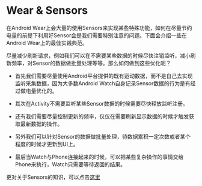 # Wear & Sensors

在Android Wear上会大量的使用Sensors来实现某些特殊功能，如何在尽量节约电量的前提下利用好Sensor会是我们需要特别注意的问题。下面会介绍一些在Android Wear上的最佳实践典范。

尽量减少刷新请求，例如我们可以在不需要某些数据的时候尽快注销监听，减小刷新频率，对Sensor的数据做批量处理等等。那么如何做到这些优化呢？

- 首先我们需要尽量使用Android平台提供的既有运动数据，而不是自己去实现监听采集数据，因为大多数Android Watch自身记录Sensor数据的行为是有经过做电量优化的。

- 其次在Activity不需要监听某些Sensor数据的时候需要尽快释放监听注册。

- 还有我们需要尽量控制更新的频率，仅仅在需要刷新显示数据的时候才触发获取最新数据的操作。

- 另外我们可以针对Sensor的数据做批量处理，待数据累积一定次数或者某个程度的时候才更新到UI上。

- 最后当Watch与Phone连接起来的时候，可以把某些复杂操作的事情交给Phone来执行，Watch只需要等待返回的结果。

更对关于Sensors的知识，可以点击[这里](https://www.youtube.com/watch?v=82M8DmFz4P8&index=2&list=PLWz5rJ2EKKc9CBxr3BVjPTPoDPLdPIFCE)